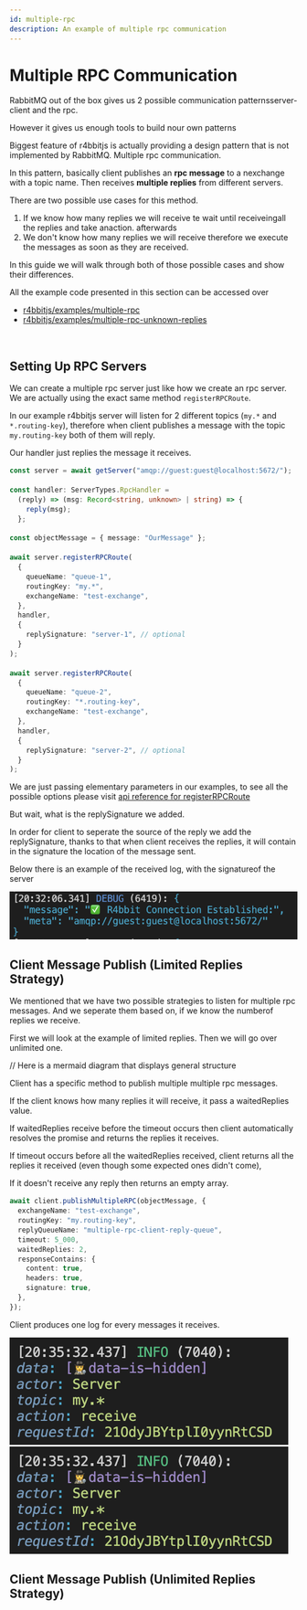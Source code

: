 ```yaml
---
id: multiple-rpc
description: An example of multiple rpc communication
---
```


# Multiple RPC Communication

RabbitMQ out of the box gives us 2 possible communication patternsserver-client and the rpc.

However it gives us enough tools to build nour own patterns

Biggest feature of r4bbitjs is actually providing a design pattern that is not implemented by RabbitMQ. Multiple rpc communication.

In this pattern, basically client publishes an **rpc message** to a nexchange with a topic name. Then receives **multiple replies** from different servers.

There are two possible use cases for this method.

1. If we know how many replies we will receive te wait until receiveingall the replies and take anaction. afterwards
2. We don't know how many replies we will receive therefore we execute the messages as soon as they are received.

In this guide we will walk through both of those possible cases and show their differences.

<div class="alert alert--primary" role="alert">
  All the example code presented in this section can be accessed over 
  <ul>
    <li>
      <a href="https://github.com/r4bbitjs/r4bbitjs/tree/dev/examples/multiple-rpc/index.ts">
      r4bbitjs/examples/multiple-rpc</a>
    </li>
    <li>
      <a href="https://github.com/r4bbitjs/r4bbitjs/blob/dev/examples/multiple-rpc-unknown-replies/index.ts">r4bbitjs/examples/multiple-rpc-unknown-replies</a>
    </li>
  </ul>
</div>
<br />

## Setting Up RPC Servers

We can create a multiple rpc server just like how we create an rpc server.
We are actually using the exact same method `registerRPCRoute`.

In our example r4bbitjs server will listen for 2 different topics (`my.*` and `*.routing-key`), therefore when client publishes a message with the topic `my.routing-key` both of them will reply.

Our handler just replies the message it receives.

```ts
const server = await getServer("amqp://guest:guest@localhost:5672/");

const handler: ServerTypes.RpcHandler =
  (reply) => (msg: Record<string, unknown> | string) => {
    reply(msg);
  };

const objectMessage = { message: "OurMessage" };

await server.registerRPCRoute(
  {
    queueName: "queue-1",
    routingKey: "my.*",
    exchangeName: "test-exchange",
  },
  handler,
  {
    replySignature: "server-1", // optional
  }
);

await server.registerRPCRoute(
  {
    queueName: "queue-2",
    routingKey: "*.routing-key",
    exchangeName: "test-exchange",
  },
  handler,
  {
    replySignature: "server-2", // optional
  }
);
```

<div class="alert alert--primary" role="alert">
  We are just passing elementary parameters in our examples, to see all the possible options please visit <a href="/docs/api-reference/server#registerrpcroute">api reference for registerRPCRoute</a>
</div>

But wait, what is the replySignature we added.

In order for client to seperate the source of the reply we add the replySignature, thanks to that when client receives the replies, it will contain in the signature the location of the message sent.

Below there is an example of the received log, with the signatureof the server

![An example that displays server signature](./assets/server-client/connection-established-log.png)

## Client Message Publish (Limited Replies Strategy)

We mentioned that we have two possible strategies to listen for multiple rpc messages. And we seperate them based on, if we know the numberof replies we receive.

First we will look at the example of limited replies. Then we will go over unlimited one.

// Here is a mermaid diagram that displays general structure

Client has a specific method to publish multiple multiple rpc messages.

If the client knows how many replies it will receive, it pass a waitedReplies value.

If waitedReplies receive before the timeout occurs then client automatically resolves the promise and returns the replies it receives.

If timeout occurs before all the waitedReplies received, client returns all the replies it received (even though some expected ones didn't come),

If it doesn't receive any reply then returns an empty array.

```ts
await client.publishMultipleRPC(objectMessage, {
  exchangeName: "test-exchange",
  routingKey: "my.routing-key",
  replyQueueName: "multiple-rpc-client-reply-queue",
  timeout: 5_000,
  waitedReplies: 2,
  responseContains: {
    content: true,
    headers: true,
    signature: true,
  },
});
```

Client produces one log for every messages it receives.

![Examples of received replies](./assets/server-client/anonymous-log.png)
![Examples of received replies](./assets/server-client/anonymous-log.png)

## Client Message Publish (Unlimited Replies Strategy)
